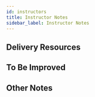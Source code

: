 ```yaml
---
id: instructors
title: Instructor Notes
sidebar_label: Instructor Notes
---
```


## Delivery Resources

## To Be Improved

## Other Notes
